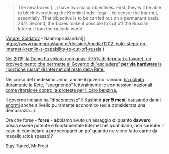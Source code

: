 > The new boxes (...)  have two major objectives. First, they will be able to block everything the Kremlin finds illegal – to censor the Internet, essentially. That objective is to be carried out on a permanent basis, 24/7. Second, the boxes make it possible to cut off the Russian Internet from the outside world. 

[[Andrei Soldatov]( https://www.raamoprusland.nl/auteurs/109 ) - Raamoprusland.nl]( https://www.raamoprusland.nl/dossiers/media/1202-bold-steps-on-internet-kremlin-s-capability-to-cut-off-russia )

[Nel 2019, la Duma ha votato (con quasi il 75% di deputati a favore), un provvedimento che permette al Governo di “escludere” **per via hardware** la “porzione russa” di Internet dal resto della Rete.]( https://www.raamoprusland.nl/dossiers/media/1202-bold-steps-on-internet-kremlin-s-capability-to-cut-off-russia )

Nel corso del medesimo anno, anche il governo iraniano [ha colpito duramente la Rete]( https://www.wired.com/story/iran-internet-shutoff/ ), “spegnendo” letteralmente  le connessioni nazionali [come ritorsione contro le proteste per il caro benzina.]( https://netblocks.org/reports/internet-disrupted-in-iran-amid-fuel-protests-in-multiple-cities-pA25L18b)

Il governo indiano [ha “disconnesso” il Kashmir]( https://pca.st/episode/96aa3ce4-9ab4-4632-a67a-cbe63cf40c83 ) **per 5 mesi**, [causando danni enormi]( https://www.buzzfeednews.com/article/pranavdixit/hundreds-of-kashmiris-are-disappearing-from-their-whatsapp ) anche a livello puramente economico (ed è considerata una democrazia...).

Ora che forse - **forse** - abbiamo avuto un assaggio di quanto **davvero** possa essere potente e fondamentale Internet nel quotidiano, non sarebbe il caso di cominciare a preoccuparci un po’ quando ne viene fatto carne da macello (cioè spesso)?

Stay Tuned, Mr.Frost 